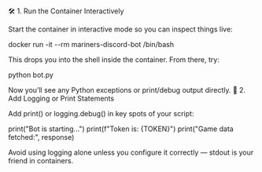 🛠️ 1. Run the Container Interactively

Start the container in interactive mode so you can inspect things live:

docker run -it --rm mariners-discord-bot /bin/bash

This drops you into the shell inside the container. From there, try:

python bot.py

Now you’ll see any Python exceptions or print/debug output directly.
🧾 2. Add Logging or Print Statements

Add print() or logging.debug() in key spots of your script:

print("Bot is starting...")
print(f"Token is: {TOKEN}")
print("Game data fetched:", response)

Avoid using logging alone unless you configure it correctly — stdout is your friend in containers.
